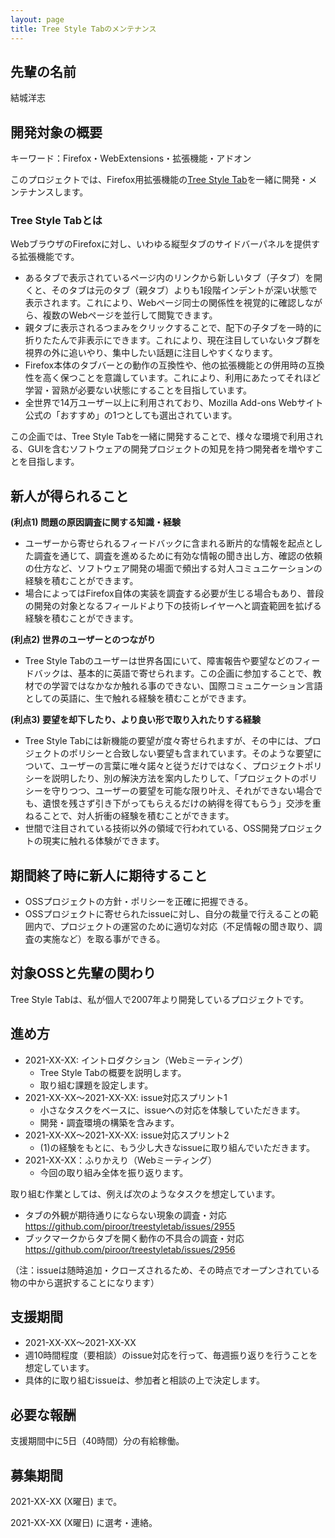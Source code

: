 ```yaml
---
layout: page
title: Tree Style Tabのメンテナンス
---
```


## 先輩の名前

結城洋志

## 開発対象の概要

キーワード：Firefox・WebExtensions・拡張機能・アドオン

このプロジェクトでは、Firefox用拡張機能の[Tree Style Tab](https://github.com/piroor/treestyletab)を一緒に開発・メンテナンスします。

### Tree Style Tabとは

WebブラウザのFirefoxに対し、いわゆる縦型タブのサイドバーパネルを提供する拡張機能です。

* あるタブで表示されているページ内のリンクから新しいタブ（子タブ）を開くと、そのタブは元のタブ（親タブ）よりも1段階インデントが深い状態で表示されます。これにより、Webページ同士の関係性を視覚的に確認しながら、複数のWebページを並行して閲覧できます。
* 親タブに表示されるつまみをクリックすることで、配下の子タブを一時的に折りたたんで非表示にできます。これにより、現在注目していないタブ群を視界の外に追いやり、集中したい話題に注目しやすくなります。
* Firefox本体のタブバーとの動作の互換性や、他の拡張機能との併用時の互換性を高く保つことを意識しています。これにより、利用にあたってそれほど学習・習熟が必要ない状態にすることを目指しています。
* 全世界で14万ユーザー以上に利用されており、Mozilla Add-ons Webサイト公式の「おすすめ」の1つとしても選出されています。

この企画では、Tree Style Tabを一緒に開発することで、様々な環境で利用される、GUIを含むソフトウェアの開発プロジェクトの知見を持つ開発者を増やすことを目指します。

## 新人が得られること

**(利点1) 問題の原因調査に関する知識・経験**

* ユーザーから寄せられるフィードバックに含まれる断片的な情報を起点とした調査を通じて、調査を進めるために有効な情報の聞き出し方、確認の依頼の仕方など、ソフトウェア開発の場面で頻出する対人コミュニケーションの経験を積むことができます。
* 場合によってはFirefox自体の実装を調査する必要が生じる場合もあり、普段の開発の対象となるフィールドより下の技術レイヤーへと調査範囲を拡げる経験を積むことができます。

**(利点2) 世界のユーザーとのつながり**

* Tree Style Tabのユーザーは世界各国にいて、障害報告や要望などのフィードバックは、基本的に英語で寄せられます。この企画に参加することで、教材での学習ではなかなか触れる事のできない、国際コミュニケーション言語としての英語に、生で触れる経験を積むことができます。

**(利点3) 要望を却下したり、より良い形で取り入れたりする経験**

* Tree Style Tabには新機能の要望が度々寄せられますが、その中には、プロジェクトのポリシーと合致しない要望も含まれています。そのような要望について、ユーザーの言葉に唯々諾々と従うだけではなく、プロジェクトポリシーを説明したり、別の解決方法を案内したりして、「プロジェクトのポリシーを守りつつ、ユーザーの要望を可能な限り叶え、それができない場合でも、遺恨を残さず引き下がってもらえるだけの納得を得てもらう」交渉を重ねることで、対人折衝の経験を積むことができます。
* 世間で注目されている技術以外の領域で行われている、OSS開発プロジェクトの現実に触れる体験ができます。

## 期間終了時に新人に期待すること

* OSSプロジェクトの方針・ポリシーを正確に把握できる。
* OSSプロジェクトに寄せられたissueに対し、自分の裁量で行えることの範囲内で、プロジェクトの運営のために適切な対応（不足情報の聞き取り、調査の実施など）を取る事ができる。

## 対象OSSと先輩の関わり

Tree Style Tabは、私が個人で2007年より開発しているプロジェクトです。

## 進め方

* 2021-XX-XX: イントロダクション（Webミーティング）
  * Tree Style Tabの概要を説明します。
  * 取り組む課題を設定します。
* 2021-XX-XX〜2021-XX-XX: issue対応スプリント1
  * 小さなタスクをベースに、issueへの対応を体験していただきます。
  * 開発・調査環境の構築を含みます。
* 2021-XX-XX〜2021-XX-XX: issue対応スプリント2
  * (1)の経験をもとに、もう少し大きなissueに取り組んでいただきます。
* 2021-XX-XX：ふりかえり（Webミーティング）
  * 今回の取り組み全体を振り返ります。

取り組む作業としては、例えば次のようなタスクを想定しています。

 * タブの外観が期待通りにならない現象の調査・対応
   https://github.com/piroor/treestyletab/issues/2955
 * ブックマークからタブを開く動作の不具合の調査・対応
   https://github.com/piroor/treestyletab/issues/2956

（注：issueは随時追加・クローズされるため、その時点でオープンされている物の中から選択することになります）

## 支援期間

* 2021-XX-XX〜2021-XX-XX
* 週10時間程度（要相談）のissue対応を行って、毎週振り返りを行うことを想定しています。
* 具体的に取り組むissueは、参加者と相談の上で決定します。

## 必要な報酬

支援期間中に5日（40時間）分の有給稼働。

## 募集期間

2021-XX-XX (X曜日) まで。

2021-XX-XX (X曜日) に選考・連絡。

